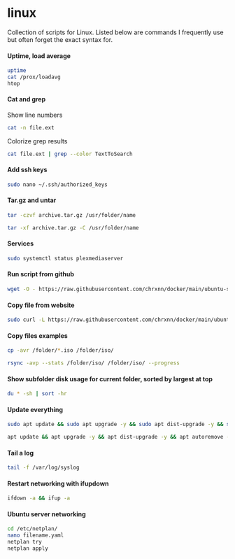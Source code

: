 # linux
Collection of scripts for Linux. Listed below are commands I frequently use but often forget the exact syntax for.

#### Uptime, load average
```sh
uptime
cat /prox/loadavg
htop
```

#### Cat and grep
Show line numbers
```sh
cat -n file.ext
```
Colorize grep results
```sh
cat file.ext | grep --color TextToSearch
```

#### Add ssh keys
```sh
sudo nano ~/.ssh/authorized_keys
```

#### Tar.gz and untar
```sh
tar -czvf archive.tar.gz /usr/folder/name
```
```sh
tar -xf archive.tar.gz -C /usr/folder/name
```

#### Services
```sh
sudo systemctl status plexmediaserver
```

#### Run script from github
```sh
wget -O - https://raw.githubusercontent.com/chrxnn/docker/main/ubuntu-setup/create-folders.sh | bash
```

#### Copy file from website
```sh
sudo curl -L https://raw.githubusercontent.com/chrxnn/docker/main/ubuntu-setup/create-folders.sh -o ~/scripts/create-folders.sh
```

#### Copy files examples
```sh
cp -avr /folder/*.iso /folder/iso/
```
```sh
rsync -avp --stats /folder/iso/ /folder/iso/ --progress
```

#### Show subfolder disk usage for current folder, sorted by largest at top
```sh
du * -sh | sort -hr
```

#### Update everything
```sh
sudo apt update && sudo apt upgrade -y && sudo apt dist-upgrade -y && sudo apt autoremove -y
```
```sh
apt update && apt upgrade -y && apt dist-upgrade -y && apt autoremove -y
```

#### Tail a log
```sh
tail -f /var/log/syslog
```

#### Restart networking with ifupdown
```sh
ifdown -a && ifup -a
```

#### Ubuntu server networking
```sh
cd /etc/netplan/
nano filename.yaml
netplan try
netplan apply
```
